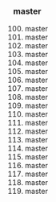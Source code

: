 ### master

100. master
200. master
300. master
400. master
500. master
600. master
700. master
800. master
900. master
1000. master
1001. master
1002. master
1003. master
1004. master
1005. master
1006. master
1007. master
1008. master
1009. master
1010. master